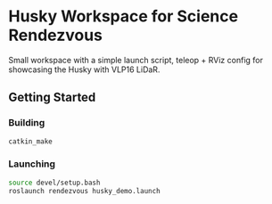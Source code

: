 # Husky Workspace for Science Rendezvous

Small workspace with a simple launch script, teleop + RViz config for showcasing the Husky with VLP16 LiDaR.

## Getting Started

### Building

```sh
catkin_make
```

### Launching

```sh
source devel/setup.bash
roslaunch rendezvous husky_demo.launch
```
